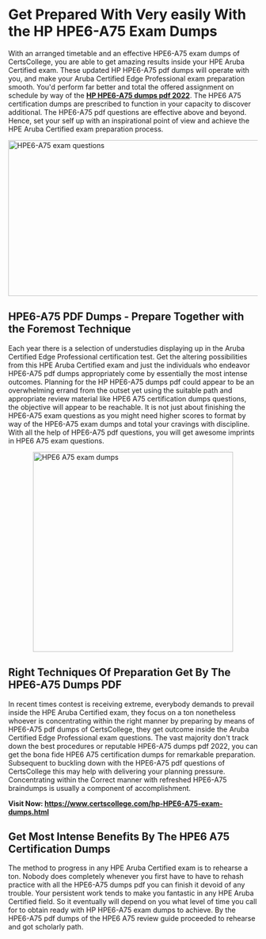 <h1><strong>Get Prepared With Very easily With the HP HPE6-A75 Exam Dumps&nbsp;</strong></h1>
<p><span style="font-weight: 400;">With an arranged timetable and an effective  HPE6-A75 exam dumps of CertsCollege, you are able to get amazing results inside your HPE Aruba Certified exam. These updated HP HPE6-A75 pdf dumps will operate with you, and make your Aruba Certified Edge Professional exam preparation smooth. You'd perform far better and total the offered assignment on schedule by way of the <strong><a href="https://www.certscollege.com/hp-HPE6-A75-exam-dumps.html">HP HPE6-A75 dumps pdf 2022</a></strong>. The HPE6 A75 certification dumps are prescribed to function in your capacity to discover additional. The  HPE6-A75 pdf questions are effective above and beyond. Hence, set your self up with an inspirational point of view and achieve the HPE Aruba Certified exam preparation process.&nbsp;</span></p>
<p><span style="font-weight: 400;"><img style="display: block; margin-left: auto; margin-right: auto;" src="https://i.ibb.co/CPDK3ps/Yellow-and-Blue-Initiative-Blog-Banner.png" alt="HPE6-A75 exam questions" width="559" height="315" /></span></p>
<h2><strong>HPE6-A75 PDF Dumps - Prepare Together with the Foremost Technique</strong></h2>
<p><span style="font-weight: 400;">Each year there is a selection of understudies displaying up in the Aruba Certified Edge Professional certification test. Get the altering possibilities from this HPE Aruba Certified exam and just the individuals who endeavor HPE6-A75 pdf dumps appropriately come by essentially the most intense outcomes. Planning for the HP HPE6-A75 dumps pdf could appear to be an overwhelming errand from the outset yet using the suitable path and appropriate review material like HPE6 A75 certification dumps questions, the objective will appear to be reachable. It is not just about finishing the HPE6-A75 exam questions as you might need higher scores to format by way of the HPE6-A75 exam dumps and total your cravings with discipline. With all the help of HPE6-A75 pdf questions, you will get awesome imprints in HPE6 A75 exam questions.</span></p>
<p><span style="font-weight: 400;"><a href="https://tinyurl.com/2p8b5cnt"><img style="display: block; margin-left: auto; margin-right: auto;" src="https://i.ibb.co/9tMrhdY/Teacher-Appreciation-Invitation.png" alt="HPE6 A75 exam dumps " width="404" height="404" /></a></span></p>
<h2><strong>Right Techniques Of Preparation Get By The HPE6-A75 Dumps PDF</strong></h2>
<p><span style="font-weight: 400;">In recent times contest is receiving extreme, everybody demands to prevail inside the HPE Aruba Certified exam, they focus on a ton nonetheless whoever is concentrating within the right manner by preparing by means of HPE6-A75 pdf dumps of CertsCollege, they get outcome inside the Aruba Certified Edge Professional exam questions. The vast majority don't track down the best procedures or reputable HPE6-A75 dumps pdf 2022, you can get the bona fide HPE6 A75 certification dumps for remarkable preparation. Subsequent to buckling down with the  HPE6-A75 pdf questions of CertsCollege this may help with delivering your planning pressure. Concentrating within the Correct manner with refreshed HPE6-A75 braindumps is usually a component of accomplishment.</span></p>
<p><span style="font-weight: 400;"><strong>Visit Now: <a href="https://www.certscollege.com/hp-HPE6-A75-exam-dumps.html">https://www.certscollege.com/hp-HPE6-A75-exam-dumps.html</a></strong></span></p>
<h2><strong>Get Most Intense Benefits By The HPE6 A75 Certification Dumps</strong></h2>
<p><span style="font-weight: 400;">The method to progress in any HPE Aruba Certified exam is to rehearse a ton. Nobody does completely whenever you first have to have to rehash practice with all the HPE6-A75 dumps pdf you can finish it devoid of any trouble. Your persistent work tends to make you fantastic in any HPE Aruba Certified field. So it eventually will depend on you what level of time you call for to obtain ready with HP HPE6-A75 exam dumps to achieve. By the HPE6-A75 pdf dumps of the HPE6 A75 review guide proceeded to rehearse and got scholarly path.</span></p>
